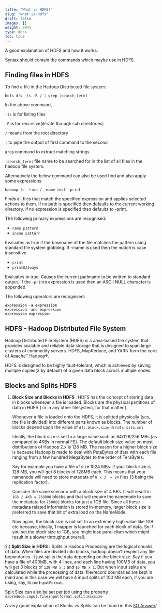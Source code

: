 ```yaml
---
title: "What is HDFS?"
slug: "what-is-hdfs"
draft: false
images: []
weight: 9941
type: docs
toc: true
---
```


A good explanation of HDFS and how it works.

Syntax should contain the commands which maybe use in HDFS.

## Finding files in HDFS
To find a file in the Hadoop Distributed file system:

    hdfs dfs -ls -R / | grep [search_term]

In the above command,
 
 `-ls` is for listing files
 
 `-R` is for recursive(iterate through sub directories)

 `/` means from the root directory

 `|` to pipe the output of first command to the second

 `grep` command to extract matching strings

 `[search_term]` file name to be searched for in the list of all files in the hadoop file system.

Alternatively the below command can also be used find and also apply some expressions:

`hadoop fs -find / -name test -print`

Finds all files that match the specified expression and applies selected actions to them. If no path is specified then defaults to the current working directory. If no expression is specified then defaults to -print.

The following primary expressions are recognised:

 - `name pattern`
 - `iname pattern`

  Evaluates as true if the basename of the file matches the pattern using standard file system globbing. If -iname is used then the match is case insensitive.

 - `print`
 - `print0Always`

Evaluates to true. Causes the current pathname to be written to standard output. If the `-print0` expression is used then an ASCII NULL character is appended.

The following operators are recognised:

    expression -a expression
    expression -and expression
    expression expression

## HDFS - Hadoop Distributed File System
Hadoop Distributed File System (HDFS) is a Java-based file system that provides scalable and reliable data storage that is designed to span large clusters of commodity servers. HDFS, MapReduce, and YARN form the core of Apache™ Hadoop®.

HDFS is designed to be highly fault-tolerant, which is achieved by saving multiple copies(3 by default) of a given data block across multiple nodes.

## Blocks and Splits HDFS
1) **Block Size and Blocks in HDFS** : HDFS has the concept of storing data in blocks whenever a file is loaded. Blocks are the physical partitions of data in HDFS ( or in any other filesystem, for that matter ).

    Whenever a file is loaded onto the HDFS, it is splitted physically (yes, the file is divided) into different parts known as blocks. The number of blocks depend upon the value of `dfs.block.size` in `hdfs-site.xml`
    
    Ideally, the block size is set to a large value such as 64/128/256 MBs (as compared to 4KBs in normal FS). The default block size value on most distributions of Hadoop 2.x is 128 MB. The reason for a higher block size is because Hadoop is made to deal with PetaBytes of data with each file ranging from a few hundred MegaBytes to the order of TeraBytes.
        
    Say for example you have a file of size 1024 MBs. if your block size is 128 MB, you will get 8 blocks of 128MB each. This means that your namenode will need to store metadata of `8 x 3  = 24` files (3 being the replication factor). 

    Consider the same scenario with a block size of 4 KBs. It will result in `1GB / 4KB = 250000` blocks and that will require the namenode to save the metadata for `750000` blocks for just a 1GB file. Since all these metadata related information is stored in-memory, larger block size is preferred to save that bit of extra load on the NameNode.

    Now again, the block size is not set to an extremely high value like 1GB etc because, ideally, 1 mapper is launched for each block of data. So if you set the block size to 1GB, you might lose parallelism which might result in a slower throughput overall.


2.) **Split Size in HDFS** :
    Splits in Hadoop Processing are the logical chunks of data. When files are divided into blocks, hadoop doesn't respect any file bopundaries. It just splits the data depending on the block size.
    Say if you have a file of 400MB, with 4 lines, and each line having 100MB of data, you will get 3 blocks of `128 MB x 3` and `16 MB x 1`. But when input splits are calculated while the prceossing of data, file/record boundaries are kept in mind and in this case we will have 4 input splits of 100 MB each, if you are using, say, `NLineInputFormat`.

   Split Size can also be set per job using the property `mapreduce.input.fileinputformat.split.maxsize`

   A very good explanation of Blocks vs Splits can be found in this [SO Answer](http://stackoverflow.com/questions/17727468/hadoop-input-split-size-vs-block-size)/

